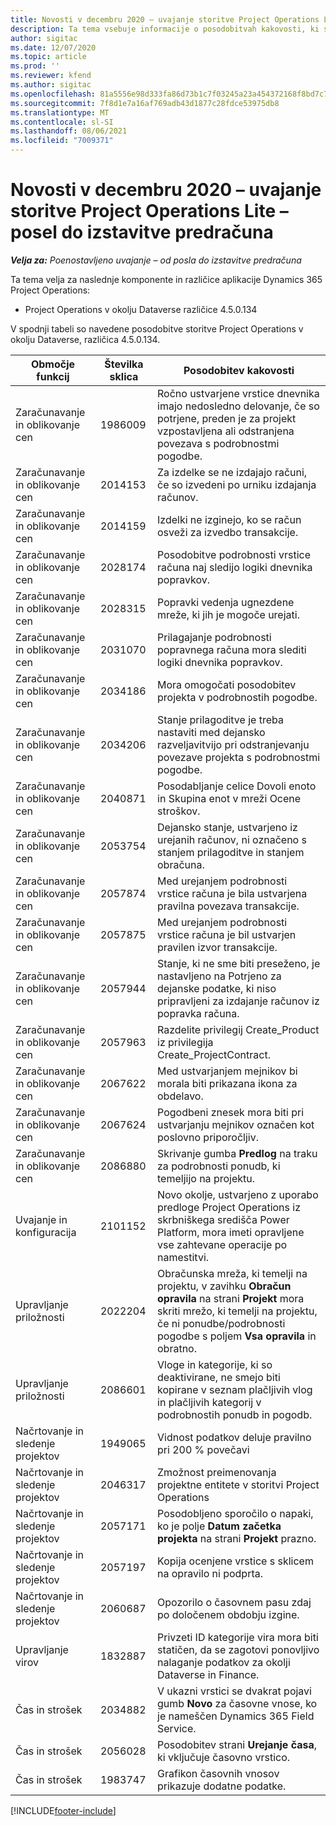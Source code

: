 ```yaml
---
title: Novosti v decembru 2020 – uvajanje storitve Project Operations Lite – posel do izstavitve predračuna
description: Ta tema vsebuje informacije o posodobitvah kakovosti, ki so na voljo v decembrski izdaji (2020) uvajanja storitve Project Operations – posel do izstavitve predračuna.
author: sigitac
ms.date: 12/07/2020
ms.topic: article
ms.prod: ''
ms.reviewer: kfend
ms.author: sigitac
ms.openlocfilehash: 81a5556e98d333fa86d73b1c7f03245a23a454372168f8bd7c79fc4425387734
ms.sourcegitcommit: 7f8d1e7a16af769adb43d1877c28fdce53975db8
ms.translationtype: MT
ms.contentlocale: sl-SI
ms.lasthandoff: 08/06/2021
ms.locfileid: "7009371"
---
```

# <a name="whats-new-december-2020---project-operations-lite-deployment---deal-to-proforma-invoicing"></a>Novosti v decembru 2020 – uvajanje storitve Project Operations Lite – posel do izstavitve predračuna

_**Velja za:** Poenostavljeno uvajanje – od posla do izstavitve predračuna_

Ta tema velja za naslednje komponente in različice aplikacije Dynamics 365 Project Operations:

  - Project Operations v okolju Dataverse različice 4.5.0.134 

V spodnji tabeli so navedene posodobitve storitve Project Operations v okolju Dataverse, različica 4.5.0.134.

| **Območje funkcij** | **Številka sklica** | **Posodobitev kakovosti** |
| --- | --- | --- |
| Zaračunavanje in oblikovanje cen | 1986009 | Ročno ustvarjene vrstice dnevnika imajo nedosledno delovanje, če so potrjene, preden je za projekt vzpostavljena ali odstranjena povezava s podrobnostmi pogodbe. |
| Zaračunavanje in oblikovanje cen | 2014153 | Za izdelke se ne izdajajo računi, če so izvedeni po urniku izdajanja računov. |
| Zaračunavanje in oblikovanje cen | 2014159 | Izdelki ne izginejo, ko se račun osveži za izvedbo transakcije. |
| Zaračunavanje in oblikovanje cen | 2028174 | Posodobitve podrobnosti vrstice računa naj sledijo logiki dnevnika popravkov. |
| Zaračunavanje in oblikovanje cen | 2028315 | Popravki vedenja ugnezdene mreže, ki jih je mogoče urejati. |
| Zaračunavanje in oblikovanje cen | 2031070 | Prilagajanje podrobnosti popravnega računa mora slediti logiki dnevnika popravkov. |
| Zaračunavanje in oblikovanje cen | 2034186 | Mora omogočati posodobitev projekta v podrobnostih pogodbe. |
| Zaračunavanje in oblikovanje cen | 2034206 | Stanje prilagoditve je treba nastaviti med dejansko razveljavitvijo pri odstranjevanju povezave projekta s podrobnostmi pogodbe. |
| Zaračunavanje in oblikovanje cen | 2040871 | Posodabljanje celice Dovoli enoto in Skupina enot v mreži Ocene stroškov. |
| Zaračunavanje in oblikovanje cen | 2053754 | Dejansko stanje, ustvarjeno iz urejanih računov, ni označeno s stanjem prilagoditve in stanjem obračuna. |
| Zaračunavanje in oblikovanje cen | 2057874 | Med urejanjem podrobnosti vrstice računa je bila ustvarjena pravilna povezava transakcije. |
| Zaračunavanje in oblikovanje cen | 2057875 | Med urejanjem podrobnosti vrstice računa je bil ustvarjen pravilen izvor transakcije. |
| Zaračunavanje in oblikovanje cen | 2057944 | Stanje, ki ne sme biti preseženo, je nastavljeno na Potrjeno za dejanske podatke, ki niso pripravljeni za izdajanje računov iz popravka računa. |
| Zaračunavanje in oblikovanje cen | 2057963 | Razdelite privilegij Create\_Product iz privilegija Create\_ProjectContract. |
| Zaračunavanje in oblikovanje cen | 2067622 | Med ustvarjanjem mejnikov bi morala biti prikazana ikona za obdelavo. |
| Zaračunavanje in oblikovanje cen | 2067624 | Pogodbeni znesek mora biti pri ustvarjanju mejnikov označen kot poslovno priporočljiv. |
| Zaračunavanje in oblikovanje cen | 2086880 | Skrivanje gumba **Predlog** na traku za podrobnosti ponudb, ki temeljijo na projektu. |
| Uvajanje in konfiguracija | 2101152 | Novo okolje, ustvarjeno z uporabo predloge Project Operations iz skrbniškega središča Power Platform, mora imeti opravljene vse zahtevane operacije po namestitvi. |
|   Upravljanje priložnosti | 2022204 | Obračunska mreža, ki temelji na projektu, v zavihku **Obračun opravila** na strani **Projekt** mora skriti mrežo, ki temelji na projektu, če ni ponudbe/podrobnosti pogodbe s poljem **Vsa opravila** in obratno. |
|   Upravljanje priložnosti | 2086601 | Vloge in kategorije, ki so deaktivirane, ne smejo biti kopirane v seznam plačljivih vlog in plačljivih kategorij v podrobnostih ponudb in pogodb. |
| Načrtovanje in sledenje projektov | 1949065 | Vidnost podatkov deluje pravilno pri 200 % povečavi |
| Načrtovanje in sledenje projektov | 2046317 | Zmožnost preimenovanja projektne entitete v storitvi Project Operations |
| Načrtovanje in sledenje projektov | 2057171 | Posodobljeno sporočilo o napaki, ko je polje **Datum začetka projekta** na strani **Projekt** prazno. |
| Načrtovanje in sledenje projektov | 2057197 | Kopija ocenjene vrstice s sklicem na opravilo ni podprta. |
| Načrtovanje in sledenje projektov | 2060687 | Opozorilo o časovnem pasu zdaj po določenem obdobju izgine. |
| Upravljanje virov | 1832887 | Privzeti ID kategorije vira mora biti statičen, da se zagotovi ponovljivo nalaganje podatkov za okolji Dataverse in Finance. |
| Čas in strošek | 2034882 | V ukazni vrstici se dvakrat pojavi gumb **Novo** za časovne vnose, ko je nameščen Dynamics 365 Field Service. |
| Čas in strošek | 2056028 | Posodobitev strani **Urejanje časa**, ki vključuje časovno vrstico. |
| Čas in strošek | 1983747 | Grafikon časovnih vnosov prikazuje dodatne podatke. |


[!INCLUDE[footer-include](../../includes/footer-banner.md)]